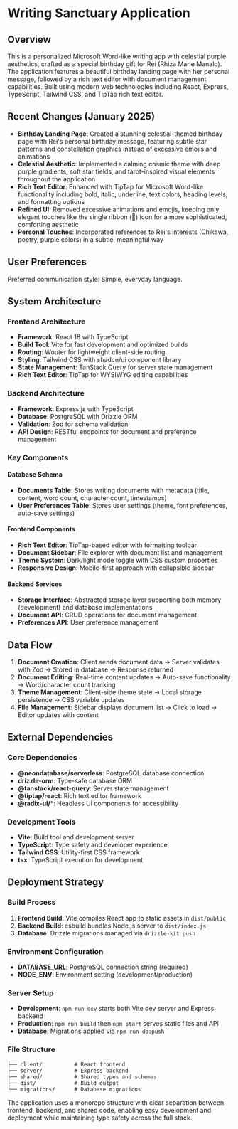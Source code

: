 # Writing Sanctuary Application

## Overview

This is a personalized Microsoft Word-like writing app with celestial purple aesthetics, crafted as a special birthday gift for Rei (Rhiza Marie Manalo). The application features a beautiful birthday landing page with her personal message, followed by a rich text editor with document management capabilities. Built using modern web technologies including React, Express, TypeScript, Tailwind CSS, and TipTap rich text editor.

## Recent Changes (January 2025)

- **Birthday Landing Page**: Created a stunning celestial-themed birthday page with Rei's personal birthday message, featuring subtle star patterns and constellation graphics instead of excessive emojis and animations
- **Celestial Aesthetic**: Implemented a calming cosmic theme with deep purple gradients, soft star fields, and tarot-inspired visual elements throughout the application
- **Rich Text Editor**: Enhanced with TipTap for Microsoft Word-like functionality including bold, italic, underline, text colors, heading levels, and formatting options
- **Refined UI**: Removed excessive animations and emojis, keeping only elegant touches like the single ribbon (🎀) icon for a more sophisticated, comforting aesthetic
- **Personal Touches**: Incorporated references to Rei's interests (Chikawa, poetry, purple colors) in a subtle, meaningful way

## User Preferences

Preferred communication style: Simple, everyday language.

## System Architecture

### Frontend Architecture
- **Framework**: React 18 with TypeScript
- **Build Tool**: Vite for fast development and optimized builds
- **Routing**: Wouter for lightweight client-side routing
- **Styling**: Tailwind CSS with shadcn/ui component library
- **State Management**: TanStack Query for server state management
- **Rich Text Editor**: TipTap for WYSIWYG editing capabilities

### Backend Architecture
- **Framework**: Express.js with TypeScript
- **Database**: PostgreSQL with Drizzle ORM
- **Validation**: Zod for schema validation
- **API Design**: RESTful endpoints for document and preference management

### Key Components

#### Database Schema
- **Documents Table**: Stores writing documents with metadata (title, content, word count, character count, timestamps)
- **User Preferences Table**: Stores user settings (theme, font preferences, auto-save settings)

#### Frontend Components
- **Rich Text Editor**: TipTap-based editor with formatting toolbar
- **Document Sidebar**: File explorer with document list and management
- **Theme System**: Dark/light mode toggle with CSS custom properties
- **Responsive Design**: Mobile-first approach with collapsible sidebar

#### Backend Services
- **Storage Interface**: Abstracted storage layer supporting both memory (development) and database implementations
- **Document API**: CRUD operations for document management
- **Preferences API**: User preference management

## Data Flow

1. **Document Creation**: Client sends document data → Server validates with Zod → Stored in database → Response returned
2. **Document Editing**: Real-time content updates → Auto-save functionality → Word/character count tracking
3. **Theme Management**: Client-side theme state → Local storage persistence → CSS variable updates
4. **File Management**: Sidebar displays document list → Click to load → Editor updates with content

## External Dependencies

### Core Dependencies
- **@neondatabase/serverless**: PostgreSQL database connection
- **drizzle-orm**: Type-safe database ORM
- **@tanstack/react-query**: Server state management
- **@tiptap/react**: Rich text editor framework
- **@radix-ui/***: Headless UI components for accessibility

### Development Tools
- **Vite**: Build tool and development server
- **TypeScript**: Type safety and developer experience
- **Tailwind CSS**: Utility-first CSS framework
- **tsx**: TypeScript execution for development

## Deployment Strategy

### Build Process
1. **Frontend Build**: Vite compiles React app to static assets in `dist/public`
2. **Backend Build**: esbuild bundles Node.js server to `dist/index.js`
3. **Database**: Drizzle migrations managed via `drizzle-kit push`

### Environment Configuration
- **DATABASE_URL**: PostgreSQL connection string (required)
- **NODE_ENV**: Environment setting (development/production)

### Server Setup
- **Development**: `npm run dev` starts both Vite dev server and Express backend
- **Production**: `npm run build` then `npm start` serves static files and API
- **Database**: Migrations applied via `npm run db:push`

### File Structure
```
├── client/          # React frontend
├── server/          # Express backend
├── shared/          # Shared types and schemas
├── dist/            # Build output
└── migrations/      # Database migrations
```

The application uses a monorepo structure with clear separation between frontend, backend, and shared code, enabling easy development and deployment while maintaining type safety across the full stack.